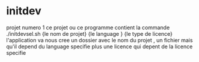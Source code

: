 # initdev
projet numero 1
ce projet ou ce programme contient la commande ./initdevsel.sh {le nom de projet} {le language } {le type de licence}
l'application va nous cree un dossier avec le nom du projet , un fichier mais qu'il depend du language specifie plus une licence qui depent de la licence specifie
